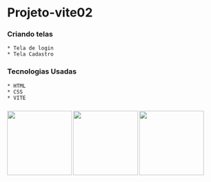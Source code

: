 # Projeto-vite02
### Criando telas 
    * Tela de login
    * Tela Cadastro

### Tecnologias Usadas
    * HTML
    * CSS
    * VITE

### 
<img src="https://www.alura.com.br/artigos/assets/html-css-js/imagem-1.png" align="left" width="150">
<img src="https://cdn-icons-png.flaticon.com/512/919/919826.png" align="left" width="150">
<img src=" https://vitejs.dev/logo-with-shadow.png" align="left" width="150">
